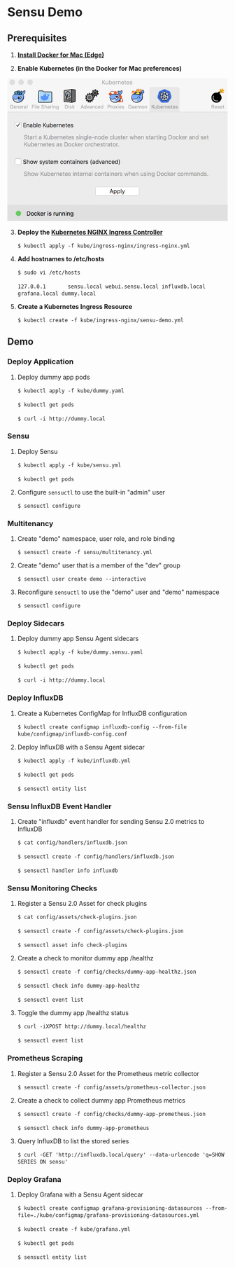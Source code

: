 # Sensu Demo

## Prerequisites

1. __[Install Docker for Mac (Edge)](https://store.docker.com/editions/community/docker-ce-desktop-mac)__

2. __Enable Kubernetes (in the Docker for Mac preferences)__

<img src="https://github.com/portertech/sensu-demo/raw/master/images/docker-kubernetes.png" width="600">

3. __Deploy the [Kubernetes NGINX Ingress Controller](https://github.com/kubernetes/ingress-nginx)__

   ```
   $ kubectl apply -f kube/ingress-nginx/ingress-nginx.yml
   ```

4. __Add hostnames to /etc/hosts__

   ```
   $ sudo vi /etc/hosts

   127.0.0.1       sensu.local webui.sensu.local influxdb.local grafana.local dummy.local
   ```

5. __Create a Kubernetes Ingress Resource__

   ```
   $ kubectl create -f kube/ingress-nginx/sensu-demo.yml
   ```

## Demo

### Deploy Application

1. Deploy dummy app pods

   ```
   $ kubectl apply -f kube/dummy.yaml

   $ kubectl get pods

   $ curl -i http://dummy.local
   ```

### Sensu

1. Deploy Sensu

   ```
   $ kubectl apply -f kube/sensu.yml

   $ kubectl get pods
   ```

2. Configure `sensuctl` to use the built-in "admin" user

   ```
   $ sensuctl configure
   ```

### Multitenancy

1. Create "demo" namespace, user role, and role binding

   ```
   $ sensuctl create -f sensu/multitenancy.yml
   ```

2. Create "demo" user that is a member of the "dev" group

   ```
   $ sensuctl user create demo --interactive
   ```

3. Reconfigure `sensuctl` to use the "demo" user and "demo" namespace

   ```
   $ sensuctl configure
   ```

### Deploy Sidecars

1. Deploy dummy app Sensu Agent sidecars

   ```
   $ kubectl apply -f kube/dummy.sensu.yaml

   $ kubectl get pods

   $ curl -i http://dummy.local
   ```

### Deploy InfluxDB

1. Create a Kubernetes ConfigMap for InfluxDB configuration

   ```
   $ kubectl create configmap influxdb-config --from-file kube/configmap/influxdb-config.conf
   ```

2. Deploy InfluxDB with a Sensu Agent sidecar

    ```
    $ kubectl apply -f kube/influxdb.yml

    $ kubectl get pods

    $ sensuctl entity list
    ```

### Sensu InfluxDB Event Handler

1. Create "influxdb" event handler for sending Sensu 2.0 metrics to InfluxDB

   ```
   $ cat config/handlers/influxdb.json

   $ sensuctl create -f config/handlers/influxdb.json

   $ sensuctl handler info influxdb
   ```

### Sensu Monitoring Checks

1. Register a Sensu 2.0 Asset for check plugins

   ```
   $ cat config/assets/check-plugins.json

   $ sensuctl create -f config/assets/check-plugins.json

   $ sensuctl asset info check-plugins
   ```

2. Create a check to monitor dummy app /healthz

   ```
   $ sensuctl create -f config/checks/dummy-app-healthz.json

   $ sensuctl check info dummy-app-healthz

   $ sensuctl event list
   ```

3. Toggle the dummy app /healthz status

   ```
   $ curl -iXPOST http://dummy.local/healthz

   $ sensuctl event list
   ```

### Prometheus Scraping

1. Register a Sensu 2.0 Asset for the Prometheus metric collector

   ```
   $ sensuctl create -f config/assets/prometheus-collector.json
   ```

2. Create a check to collect dummy app Prometheus metrics

   ```
   $ sensuctl create -f config/checks/dummy-app-prometheus.json

   $ sensuctl check info dummy-app-prometheus
   ```

3. Query InfluxDB to list the stored series

   ```
   $ curl -GET 'http://influxdb.local/query' --data-urlencode 'q=SHOW SERIES ON sensu'
   ```

### Deploy Grafana

1. Deploy Grafana with a Sensu Agent sidecar

    ```
    $ kubectl create configmap grafana-provisioning-datasources --from-file=./kube/configmap/grafana-provisioning-datasources.yml

    $ kubectl create -f kube/grafana.yml

    $ kubectl get pods

    $ sensuctl entity list
    ```
